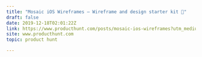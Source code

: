 ```yaml
---
title: "Mosaic iOS Wireframes — Wireframe and design starter kit 📱"
draft: false
date: 2019-12-18T02:01:22Z
link: https://www.producthunt.com/posts/mosaic-ios-wireframes?utm_medium=RSS&utm_source=hune
site: www.producthunt.com
topic: product hunt  

---
```

